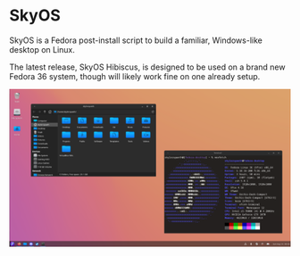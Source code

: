 # SkyOS
SkyOS is a Fedora post-install script to build a familiar, Windows-like desktop on Linux.

The latest release, SkyOS Hibiscus, is designed to be used on a brand new Fedora 36 system, though will likely work fine on one already setup.

![SkyOS Desktop Screenshot](/doc/desktop.png)
